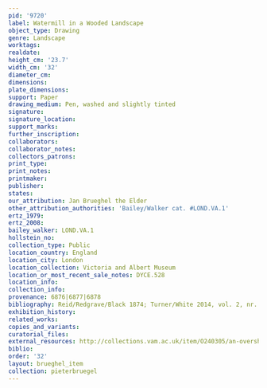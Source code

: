 ```yaml
---
pid: '9720'
label: Watermill in a Wooded Landscape
object_type: Drawing
genre: Landscape
worktags:
realdate:
height_cm: '23.7'
width_cm: '32'
diameter_cm:
dimensions:
plate_dimensions:
support: Paper
drawing_medium: Pen, washed and slightly tinted
signature:
signature_location:
support_marks:
further_inscription:
collaborators:
collaborator_notes:
collectors_patrons:
print_type:
print_notes:
printmaker:
publisher:
states:
our_attribution: Jan Brueghel the Elder
other_attribution_authorities: 'Bailey/Walker cat. #LOND.VA.1'
ertz_1979:
ertz_2008:
bailey_walker: LOND.VA.1
hollstein_no:
collection_type: Public
location_country: England
location_city: London
location_collection: Victoria and Albert Museum
location_or_most_recent_sale_notes: DYCE.528
location_info:
collection_info:
provenance: 6876|6877|6878
bibliography: Reid/Redgrave/Black 1874; Turner/White 2014, vol. 2, nr. 458
exhibition_history:
related_works:
copies_and_variants:
curatorial_files:
external_resources: http://collections.vam.ac.uk/item/O240305/an-overshot-watermill-in-a-drawing-brueghel-jan-the/
biblio:
order: '32'
layout: brueghel_item
collection: pieterbruegel
---
```

